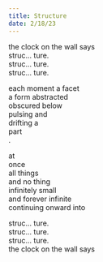 ```yaml
---
title: Structure
date: 2/18/23
---
```


the clock on the wall says  
struc... ture.  
struc... ture.  
struc... ture.  

each moment a facet  
a form abstracted  
obscured below  
pulsing and  
drifting a  
part  
.  

at  
once  
all things  
and no thing  
infinitely small  
and forever infinite  
continuing onward into  

struc... ture.  
struc... ture.  
struc... ture.  
the clock on the wall says  